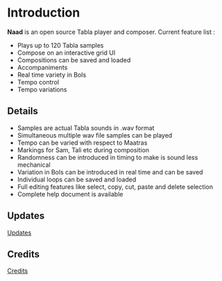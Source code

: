 # Introduction #

**Naad** is an open source Tabla player and composer. Current feature list :

  * Plays up to 120 Tabla samples
  * Compose on an interactive grid UI
  * Compositions can be saved and loaded
  * Accompaniments
  * Real time variety in Bols
  * Tempo control
  * Tempo variations


## Details ##

  * Samples are actual Tabla sounds in .wav format
  * Simultaneous multiple wav file samples can be played
  * Tempo can be varied with respect to Maatras
  * Markings for Sam, Tali etc during composition
  * Randomness can be introduced in timing to make is sound less mechanical
  * Variation in Bols can be introduced in real time and can be saved
  * Individual loops can be saved and loaded
  * Full editing features like select, copy, cut, paste and delete selection
  * Complete help document is available


## Updates ##

[Updates](Updates.md)


## Credits ##

[Credits](Credits.md)